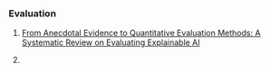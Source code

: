 
### Evaluation

1. [From Anecdotal Evidence to Quantitative Evaluation Methods: A Systematic
Review on Evaluating Explainable AI](https://arxiv.org/pdf/2201.08164.pdf)

2. 
